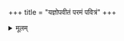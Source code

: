 +++
title = "यज्ञोपवीतं परमं पवित्रं"
+++
<details><summary>मूलम्</summary>

यज्ञोपवीतं परमं पवित्रं  
प्रजापतेर्यत्सहजं पुरस्तात् ।  
आयुष्यमग्रियं प्रतिमुञ्च शुभ्रं  
यज्ञोपवीतं बलमस्तु तेजः
</details>

